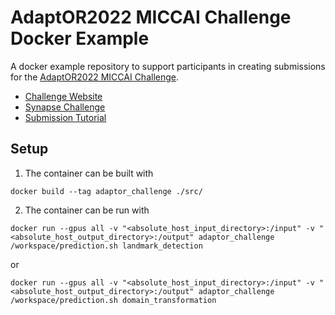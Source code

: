 # AdaptOR2022 MICCAI Challenge Docker Example

A docker example repository to support participants in creating submissions for
the [AdaptOR2022 MICCAI Challenge](https://www.synapse.org/AdaptOR_Challenge_2022_MICCAI).

- [Challenge Website](https://adaptor2022.github.io/)
- [Synapse Challenge](https://www.synapse.org/AdaptOR_Challenge_2022_MICCAI)
- [Submission Tutorial](https://www.synapse.org/#!Synapse:syn25314439/wiki/610471)

## Setup

1. The container can be built with

```
docker build --tag adaptor_challenge ./src/
```

2. The container can be run with
```
docker run --gpus all -v "<absolute_host_input_directory>:/input" -v "<absolute_host_output_directory>:/output" adaptor_challenge /workspace/prediction.sh landmark_detection
```  

or

```
docker run --gpus all -v "<absolute_host_input_directory>:/input" -v "<absolute_host_output_directory>:/output" adaptor_challenge /workspace/prediction.sh domain_transformation
```
